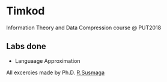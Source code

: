 # Timkod
Information Theory and Data Compression course @ PUT2018

## Labs done
- Languaage Approximation

All excercies made by Ph.D. [R.Susmaga](https://sin.put.poznan.pl/people/details/robert.susmaga)
